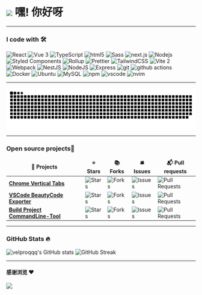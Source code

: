 <h1><img src="https://emojis.slackmojis.com/emojis/images/1531849430/4246/blob-sunglasses.gif?1531849430" width="30"/> 嘿! 你好呀</h1>


-----------------------------------------------------------------------

### I code with 🛠️

<span>
  <img alt="React" src="https://img.shields.io/badge/-React-45b8d8?style=flat-square&logo=react&logoColor=white" />
  <img alt="Vue 3" src="https://img.shields.io/badge/-Vue-5BA17F?style=flat-square&logo=vue.js&logoColor=white" /> 
  <img alt="TypeScript" src="https://img.shields.io/badge/-TypeScript-007ACC?style=flat-square&logo=typescript&logoColor=white" />
  <img alt="html5" src="https://img.shields.io/badge/-HTML5-E34F26?style=flat-square&logo=html5&logoColor=white" />
  <img alt="Sass" src="https://img.shields.io/badge/-Sass-CC6699?style=flat-square&logo=sass&logoColor=white" />
  <img alt="next.js" src="https://img.shields.io/badge/-Next.js-000000?style=flat-square&logo=next.js&logoColor=white" />
  <img alt="Nodejs" src="https://img.shields.io/badge/-Nodejs-43853d?style=flat-square&logo=Node.js&logoColor=white" />
  <img alt="Styled Components" src="https://img.shields.io/badge/-Styled_Components-db7092?style=flat-square&logo=styled-components&logoColor=white" />
  <img alt="Rollup" src="https://img.shields.io/badge/-Rollup-EC4A3F?style=flat-square&logo=rollup.js&logoColor=white" />
  <img alt="Prettier" src="https://img.shields.io/badge/-Prettier-F7B93E?style=flat-square&logo=prettier&logoColor=white" />
  <img alt="TailwindCSS" src="https://img.shields.io/badge/-tailwindcss-50B3D0?style=flat-square&logo=tailwindcss&logoColor=white" />
  <img alt="Vite 2" src="https://img.shields.io/badge/-Vite-81A3F9?style=flat-square&logo=vite&logoColor=white" />
  <img alt="Webpack" src="https://img.shields.io/badge/-Webpack-8DD6F9?style=flat-square&logo=webpack&logoColor=white" />
  <img alt="NestJS" src="https://img.shields.io/badge/-NestJS-ea2845?style=flat-square&logo=nestjs&logoColor=white" />
  <img alt="NodeJS" src="https://img.shields.io/badge/-NodeJS-43853d?style=flat-square&logo=Node.js&logoColor=white" />
  <img alt="Express" src="https://img.shields.io/badge/-express-13aa52?style=flat-square&logo=express&logoColor=white" />
  <img alt="git" src="https://img.shields.io/badge/-Git-F05032?style=flat-square&logo=git&logoColor=white" />
  <img alt="github actions" src="https://img.shields.io/badge/-Github_Actions-2088FF?style=flat-square&logo=github-actions&logoColor=white" />
  <img alt="Docker" src="https://img.shields.io/badge/-Docker-46a2f1?style=flat-square&logo=docker&logoColor=white" />
  <img alt="Ubuntu" src="https://img.shields.io/badge/-Ubuntu-DB652A?style=flat-square&logo=ubuntu&logoColor=white" />
  <img alt="MySQL" src="https://img.shields.io/badge/MySQL-%2300f.svg?logo=mysql&amp;logoColor=white">
  <img alt="npm" src="https://img.shields.io/badge/-NPM-CB3837?style=flat-square&logo=npm&logoColor=white" />
  <img alt="vscode" src="https://img.shields.io/badge/Visual%20Studio%20Code-blue?style=flat-square&logo=visual-studio-code&logoColor=ffffff" />
  <img alt="nvim" src="https://img.shields.io/badge/NeoVim-649047?style=flat-square&logo=neovim&logoColor=ffffff" />
</span>

-----------------------------------------------------------------------

<picture>
  <source media="(prefers-color-scheme: dark)" srcset="https://raw.githubusercontent.com/velproqqq/velproqqq/output/github-contribution-grid-snake-dark.svg">
  <source media="(prefers-color-scheme: light)" srcset="https://raw.githubusercontent.com/velproqqq/velproqqq/output/github-contribution-grid-snake.svg">
  <img alt="github contribution grid snake animation" src="https://raw.githubusercontent.com/velproqqq/velproqqq/output/github-contribution-grid-snake.svg">
</picture>

-----------------------------------------------------------------------

<h3>Open source projects🎁</h3>
<table>
  <thead align="center">
    <tr border: none;>
      <td><b>🎁 Projects</b></td>
      <td><b>⭐ Stars</b></td>
      <td><b>📚 Forks</b></td>
      <td><b>🛎 Issues</b></td>
      <td><b>📬 Pull requests</b></td>
    </tr>
  </thead>
  <tbody>
    <tr>
      <td><a href="https://github.com/velproqqq/vtabs"><b>Chrome Vertical Tabs</b></a></td>
      <td><img alt="Stars" src="https://img.shields.io/github/stars/velproqqq/vtabs?style=flat-square&labelColor=343b41"/></td>
      <td><img alt="Forks" src="https://img.shields.io/github/forks/velproqqq/vtabs?style=flat-square&labelColor=343b41"/></td>
      <td><img alt="Issues" src="https://img.shields.io/github/issues/velproqqq/vtabs?style=flat-square&labelColor=343b41"/></td>
      <td><img alt="Pull Requests" src="https://img.shields.io/github/issues-pr/velproqqq/vtabs?style=flat-square&labelColor=343b41"/></td>
    </tr>
	  <tr>
      <td><a href="https://github.com/velproqqq/beautyCode"><b>VSCode BeautyCode Exporter</b></a></td>
      <td><img alt="Stars" src="https://img.shields.io/github/stars/velproqqq/beautyCode?style=flat-square&labelColor=343b41"/></td>
      <td><img alt="Forks" src="https://img.shields.io/github/forks/velproqqq/beautyCode?style=flat-square&labelColor=343b41"/></td>
      <td><img alt="Issues" src="https://img.shields.io/github/issues/velproqqq/beautyCode?style=flat-square&labelColor=343b41"/></td>
      <td><img alt="Pull Requests" src="https://img.shields.io/github/issues-pr/velproqqq/beautyCode?style=flat-square&labelColor=343b41"/></td>
    </tr>
    <tr>
      <td><a href="https://github.com/velproqqq/bup"><b>Build Project CommandLine-Tool</b></a></td>
      <td><img alt="Stars" src="https://img.shields.io/github/stars/velproqqq/bup?style=flat-square&labelColor=343b41"/></td>
      <td><img alt="Forks" src="https://img.shields.io/github/forks/velproqqq/bup?style=flat-square&labelColor=343b41"/></td>
      <td><img alt="Issues" src="https://img.shields.io/github/issues/velproqqq/bup?style=flat-square&labelColor=343b41"/></td>
      <td><img alt="Pull Requests" src="https://img.shields.io/github/issues-pr/velproqqq/bup?style=flat-square&labelColor=343b41"/></td>
    </tr>
  </tbody>
</table>

-----------------------------------------------------------------------

### GitHub Stats 🔥

![velproqqq's GitHub stats](https://github-readme-stats.vercel.app/api?username=velproqqq&show_icons=true&theme=radical&layout=compact&card_width=410)
![GitHub Streak](https://github-readme-streak-stats.herokuapp.com/?user=velproqqq&theme=radical&layout=compact&card_width=400)

-----------------------------------------------------------------------
#### 感谢浏览 :heart:

<img src="https://profile-counter.glitch.me/velproqqq/count.svg">  
